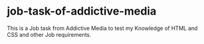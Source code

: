 # job-task-of-addictive-media
This is a Job task from Addictive Media to test my Knowledge of HTML and CSS and other Job requirements.
